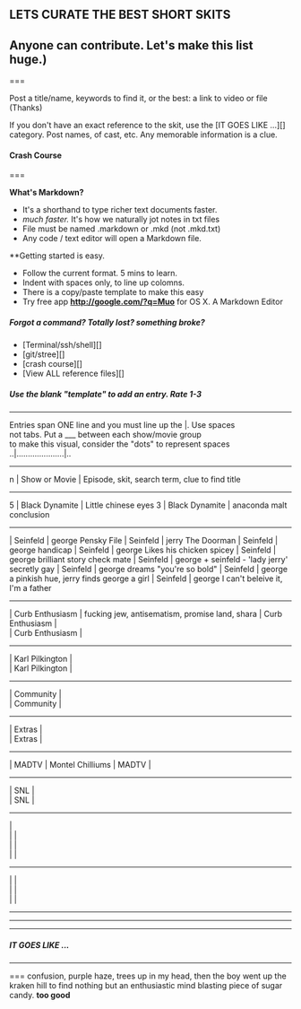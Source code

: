 ## LETS CURATE THE BEST SHORT SKITS
## Anyone can contribute. Let's make this list huge.)
===

Post a title/name, keywords to find it,
or the best: a link to video or file (Thanks)

If you don't have an exact reference to the skit,
use the [IT GOES LIKE ...][] category. Post names, 
of cast, etc. Any memorable information is a clue.

#### Crash Course
===

**What's Markdown?**
* It's a shorthand to type richer text documents faster.
* *much faster.* It's how we naturally jot notes in txt files
* File must be named .markdown or .mkd (not .mkd.txt)
* Any code / text editor will open a Markdown file.

**Getting started is easy.
* Follow the current format. 5 mins to learn.
* Indent with spaces only, to line up colomns.
* There is a copy/paste template to make this easy
* Try free app **<http://google.com/?q=Muo>** for OS X. A Markdown Editor

##### Forgot a command? Totally lost? something broke?
* [Terminal/ssh/shell][]
* [git/stree][]
* [crash course][]
* [View ALL reference files][]

##### Use the blank "template" to add an entry. Rate 1-3
---
Entries span ONE line and you must line up the |. Use spaces  
not tabs. Put a ___ between each show/movie group  
to make this visual, consider the "dots" to represent spaces  
..|.....................|..
___
n |   Show or Movie     |  Episode, skit, search term, clue to find title
___
5 |   Black Dynamite    |  Little chinese eyes
3 |   Black Dynamite    |  anaconda malt conclusion
___
  |   Seinfeld          |  george Pensky File
  |   Seinfeld          |  jerry The Doorman
  |   Seinfeld          |  george handicap
  |   Seinfeld          |  george Likes his chicken spicey
  |   Seinfeld          |  george brilliant story check mate
  |   Seinfeld          |  george + seinfeld - 'lady jerry' secretly gay
  |   Seinfeld          |  george dreams "you're so bold"
  |   Seinfeld          |  george a pinkish hue, jerry finds george a girl
  |   Seinfeld          |  george I can't beleive it, I'm a father
___
  |   Curb Enthusiasm   |  fucking jew, antisematism, promise land, shara
  |   Curb Enthusiasm   |  
  |   Curb Enthusiasm   |  
___
  |   Karl Pilkington   |  
  |   Karl Pilkington   |  
___
  |   Community         |  
  |   Community         |  
___
  |   Extras            |  
  |   Extras            |  
___
  |   MADTV             |  Montel Chilliums
  |   MADTV             |  
___
  |   SNL               |  
  |   SNL               |  
___
  |  
  |                     |  
  |                     |  
  |                     |  
___
  |                     |  
  |                     |  
  |                     |  
___
___


___

##### IT GOES LIKE   ... #####
---

===
confusion, purple haze, trees up in my head, then the boy went up the kraken hill to find nothing but an enthusiastic mind blasting piece of sugar candy. **too good**
